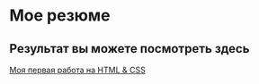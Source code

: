 # Мое резюме

## Результат вы можете посмотреть здесь

[Моя первая работа на HTML & CSS](https://milena1252.github.io/resume2/)
